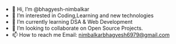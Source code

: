 - 👋 Hi, I’m @bhagyesh-nimbalkar
- 👀 I’m interested in Coding,Learning and new technologies
- 🌱 I’m currently learning DSA & Web Development
- 💞️ I’m looking to collaborate on Open Source Projects.
- 📫 How to reach me Email: nimbalkarbhagyesh6979@gmail.com 

<!---
bhagyesh-nimbalkar/bhagyesh-nimbalkar is a ✨ special ✨ repository because its `README.md` (this file) appears on your GitHub profile.
You can click the Preview link to take a look at your changes.
--->
